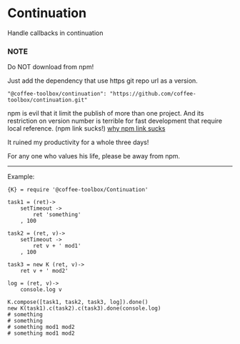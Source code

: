 # Continuation
Handle callbacks in continuation

### NOTE
Do NOT download from npm!

Just add the dependency that use https git repo url as a version.

    "@coffee-toolbox/continuation": "https://github.com/coffee-toolbox/continuation.git"

npm is evil that it limit the publish of more than one project.
And its restriction on version number is terrible for fast development that
require local reference. (npm link sucks!)
[why npm link sucks](https://github.com/webpack/webpack/issues/554)

It ruined my productivity for a whole three days!

For any one who values his life, please be away from npm.

----

Example:
```
{K} = require '@coffee-toolbox/Continuation'

task1 = (ret)->
	setTimeout ->
		ret 'something'
	, 100

task2 = (ret, v)->
	setTimeout ->
		ret v + ' mod1'
	, 100

task3 = new K (ret, v)->
	ret v + ' mod2'

log = (ret, v)->
	console.log v

K.compose([task1, task2, task3, log]).done()
new K(task1).c(task2).c(task3).done(console.log)
# something
# something
# something mod1 mod2
# something mod1 mod2
```
